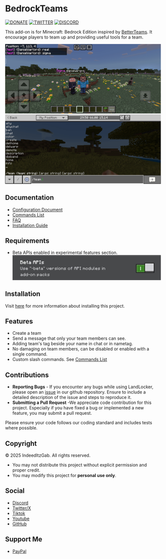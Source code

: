 # BedrockTeams
[![DONATE](https://img.shields.io/badge/Donate-PayPal-green.svg)](https://www.paypal.me/GabrielBondoc09)
[![TWITTER](https://img.shields.io/twitter/follow/IndeedItzGab)](https://x.com/IndeedItzGab?t=UL3bhR8CksHJSWn89duhuA&s=09)
[![DISCORD](https://badgen.net/badge/icon/discord?icon=discord&label)](https://discord.gg/23vG3Np6AH)

This add-on is for Minecraft: Bedrock Edition inspired by [BetterTeams](https://www.spigotmc.org/resources/better-teams.17129/). It encourage players to team up and providing useful tools for a team.

![example](docs/images/example.jpg)
![example-2](docs/images/example-V1.0.6.jpg)

## Documentation
- [Configuration Document](https://github.com/IndeedItzGab/BedrockTeams/blob/main/docs%2FCONFIGURATION.md#configuration)
- [Commands List](https://github.com/IndeedItzGab/BedrockTeams/blob/main/docs/COMMANDS.md#available-commands)
- [FAQ](https://github.com/IndeedItzGab/BedrockTeams/blob/main/docs/FAQ.md#frequently-asked-questions)
- [Installation Guide](https://github.com/IndeedItzGab/BedrockTeams/blob/main/docs/INSTRUCTIONS.md#instructions)

## Requirements
- Beta APIs enabled in experimental features section.
![beta_api](docs/images/beta_apis.jpg)

## Installation
Visit [here](docs/INSTRUCTIONS.md) for more information about installing this project.

## Features
- Create a team
- Send a message that only your team members can see.
- Adding team's tag beside your name in chat or in nametag.
- No damaging on team members, can be disabled or enabled with a single command.
- Custom slash commands. See [Commands List](docs/COMMANDS.md)

## Contributions
- **Reporting Bugs** - If you encounter any bugs while using LandLocker, please open an [issue](https://github.com/IndeedItzGab/BedrockTeams/issues/new) in our github repository. Ensure to include a detailed description of the issue and steps to reproduce it.
- **Submitting a Pull Request** -We appreciate code contribution for this project. Especially if you have fixed a bug or implemented a new feature, you may submit a pull request.

Please ensure your code follows our coding standard and includes tests where possible.

## Copyright
© 2025 IndeedItzGab. All rights reserved.
- You may not distribute this project without explicit permission and proper credit.
- You may modify this project for **personal use only**.

## Social
- [Discord](https://discord.gg/4TceQdswpW)
- [Twitter/X](https://x.com/IndeedItzGab?t=mVb6cc54QfokUthzfjZrXQ&s=09)
- [Tiktok](https://www.tiktok.com/@indeeditzgab?_t=ZS-8wILO97Irf6&_r=1)
- [Youtube](https://youtube.com/@indeeditzgab?si=aTD1oMnwc6g6NS9L)
- [GitHub](https://github.com/IndeedItzGab)

## Support Me
- [PayPal](https://www.paypal.me/GabrielBondoc09)
